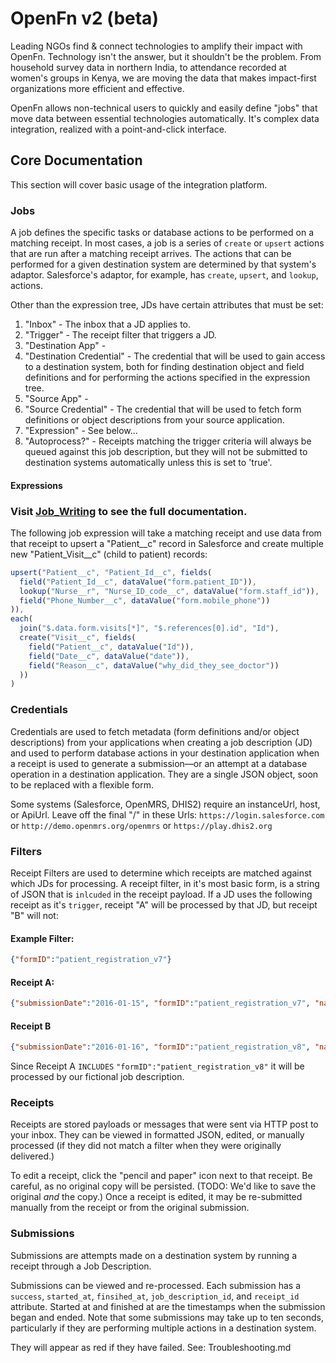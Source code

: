 # OpenFn v2 (beta)
Leading NGOs find & connect technologies to amplify their impact with OpenFn.
Technology isn't the answer, but it shouldn't be the problem. From household survey data in northern India, to attendance recorded at women's groups in Kenya, we are moving the data that makes impact-first organizations more efficient and effective.

OpenFn allows non-technical users to quickly and easily define "jobs" that move data between essential technologies automatically. It's complex data integration, realized with a point-and-click interface.

## Core Documentation
This section will cover basic usage of the integration platform.

### Jobs

A job defines the specific tasks or database actions to be performed on a matching receipt. In most cases, a job is a series of `create` or `upsert` actions that are run after a matching receipt arrives. The actions that can be performed for a given destination system are determined by that system's adaptor. Salesforce's adaptor, for example, has `create`, `upsert`, and `lookup`, actions.

Other than the expression tree, JDs have certain attributes that must be set:

1. "Inbox" - The inbox that a JD applies to.
2. "Trigger" - The receipt filter that triggers a JD.
3. "Destination App" -
4. "Destination Credential" - The credential that will be used to gain access to a destination system, both for finding destination object and field definitions and for performing the actions specified in the expression tree.
5. "Source App" -
5. "Source Credential" - The credential that will be used to fetch form definitions or object descriptions from your source application.
6. "Expression" - See below...
7. "Autoprocess?" - Receipts matching the trigger criteria will always be queued against this job description, but they will not be submitted to destination systems automatically unless this is set to 'true'.

#### Expressions

### Visit [Job_Writing](https://github.com/OpenFn/core/blob/master/Job_Writing.md) to see the full documentation.

The following job expression will take a matching receipt and use data from that receipt to upsert a "Patient__c" record in Salesforce and create multiple new "Patient_Visit__c" (child to patient) records:

```js
upsert("Patient__c", "Patient_Id__c", fields(
  field("Patient_Id__c", dataValue("form.patient_ID")),
  lookup("Nurse__r", "Nurse_ID_code__c", dataValue("form.staff_id")),
  field("Phone_Number__c", dataValue("form.mobile_phone"))
)),
each(
  join("$.data.form.visits[*]", "$.references[0].id", "Id"),
  create("Visit__c", fields(
    field("Patient__c", dataValue("Id")),
    field("Date__c", dataValue("date")),
    field("Reason__c", dataValue("why_did_they_see_doctor"))
  ))
)
```

### Credentials

Credentials are used to fetch metadata (form definitions and/or object descriptions) from your applications when creating a job description (JD) and used to perform database actions in your destination application when a receipt is used to generate a submission—or an attempt at a database operation in a destination application. They are a single JSON object, soon to be replaced with a flexible form.

Some systems (Salesforce, OpenMRS, DHIS2) require an instanceUrl, host, or ApiUrl. Leave off the final "/" in these Urls:
`https://login.salesforce.com` or `http://demo.openmrs.org/openmrs` or `https://play.dhis2.org`

### Filters

Receipt Filters are used to determine which receipts are matched against which JDs for processing. A receipt filter, in it's most basic form, is a string of JSON that is `inlcuded` in the receipt payload. If a JD uses the following receipt as it's `trigger`, receipt "A" will be processed by that JD, but receipt "B" will not:
#### Example Filter:
```json
{"formID":"patient_registration_v7"}
```

#### Receipt A:
```json
{"submissionDate":"2016-01-15", "formID":"patient_registration_v7", "name":"Michael Jordan", "dob":"1986-05-16", "medications": ["anaphlene","zaradood","morphofast"]}
```

#### Receipt B
```json
{"submissionDate":"2016-01-16", "formID":"patient_registration_v8", "name":"Larry Bird", "dob":"1982-03-21", "medications": ["anaphlene","zaradood","morphofast"]}
```

Since Receipt A `INCLUDES` `"formID":"patient_registration_v8"` it will be processed by our fictional job description.

### Receipts

Receipts are stored payloads or messages that were sent via HTTP post to your inbox. They can be viewed in formatted JSON, edited, or manually processed (if they did not match a filter when they were originally delivered.)

To edit a receipt, click the "pencil and paper" icon next to that receipt. Be careful, as no original copy will be persisted. (TODO: We'd like to save the original *and* the copy.) Once a receipt is edited, it may be re-submitted manually from the receipt or from the original submission.

### Submissions

Submissions are attempts made on a destination system by running a receipt through a Job Description.

Submissions can be viewed and re-processed. Each submission has a `success`, `started_at`, `finsihed_at`, `job_description_id`, and `receipt_id` attribute. Started at and finished at are the timestamps when the submission began and ended. Note that some submissions may take up to ten seconds, particularly if they are performing multiple actions in a destination system.

They will appear as red if they have failed. See: Troubleshooting.md
